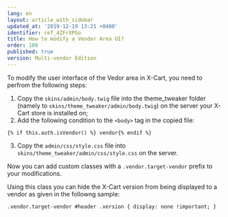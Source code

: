 ```yaml
---
lang: en
layout: article_with_sidebar
updated_at: '2019-12-19 13:21 +0400'
identifier: ref_4ZFrXPGo
title: How to modify a Vendor Area UI?
order: 100
published: true
version: Multi-vendor Edition
---
```

To modify the user interface of the Vedor area in X-Cart, you need to perfrom the following steps:
1. Copy the ```skins/admin/body.twig``` file into the theme_tweaker folder (namely to ```skins/theme_tweaker/admin/body.twig```) on the server your X-Cart store is installed on;
2. Add the following condition to the `<body>` tag in the copied file:
   
```
{% if this.auth.isVendor() %} vendor{% endif %}
```

3. Copy the ```admin/css/style.css``` file into ```skins/theme_tweaker/admin/css/style.css``` on the server. 

Now you can add custom classes with a ```.vendor.target-vendor``` prefix to your modifications. 

Using this class you can hide the X-Cart version from being displayed to a vendor as given in the followng sample:
```
.vendor.target-vendor #header .version { display: none !important; }
```
